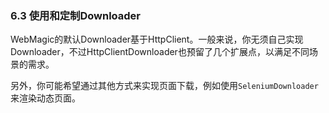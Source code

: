### 6.3 使用和定制Downloader

WebMagic的默认Downloader基于HttpClient。一般来说，你无须自己实现Downloader，不过HttpClientDownloader也预留了几个扩展点，以满足不同场景的需求。

另外，你可能希望通过其他方式来实现页面下载，例如使用`SeleniumDownloader`来渲染动态页面。